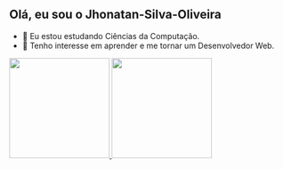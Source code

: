 ## Olá, eu sou o Jhonatan-Silva-Oliveira

- 🌱 Eu estou estudando Ciências da Computação.
- 👀 Tenho interesse em aprender e me tornar um Desenvolvedor Web.


<div>
  <a href="https://github.com/Jhonatan-Silva-Oliveira">
  <img height="180em" src="https://github-readme-stats.vercel.app/api?username=Jhonatan-Silva-Oliveira&show_icons=true&theme=cobalt&include_all_commits=true&count_private=true">
  <img height="180em" src="https://github-readme-stats.vercel.app/api/top-langs/?username=Jhonatan-Silva-Oliveira&show_icons=true&theme=cobalt&layout=compact">

</div>
